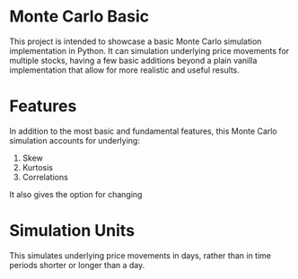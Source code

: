 # Monte Carlo Basic

This project is intended to showcase a basic Monte Carlo simulation implementation in Python. It can simulation underlying price movements for multiple stocks, having a few basic additions beyond a plain vanilla implementation that allow for more realistic and useful results.

# Features

In addition to the most basic and fundamental features, this Monte Carlo simulation accounts for underlying:

1) Skew
2) Kurtosis
3) Correlations

It also gives the option for changing 

# Simulation Units

This simulates underlying price movements in days, rather than in time periods shorter or longer than a day.
